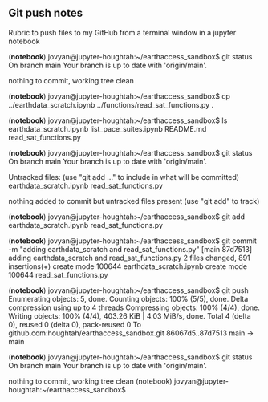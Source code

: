 ## Git push notes

Rubric to push files to my GitHub from a terminal window in a jupyter notebook


(**notebook**) jovyan@jupyter-houghtah:~/earthaccess_sandbox$ git status
On branch main
Your branch is up to date with 'origin/main'.

nothing to commit, working tree clean


(**notebook**) jovyan@jupyter-houghtah:~/earthaccess_sandbox$ cp ../earthdata_scratch.ipynb ../functions/read_sat_functions.py .


(**notebook**) jovyan@jupyter-houghtah:~/earthaccess_sandbox$ ls
earthdata_scratch.ipynb  list_pace_suites.ipynb  README.md  read_sat_functions.py


(**notebook**) jovyan@jupyter-houghtah:~/earthaccess_sandbox$ git status
On branch main
Your branch is up to date with 'origin/main'.

Untracked files:
  (use "git add <file>..." to include in what will be committed)
        earthdata_scratch.ipynb
        read_sat_functions.py

nothing added to commit but untracked files present (use "git add" to track)


(**notebook**) jovyan@jupyter-houghtah:~/earthaccess_sandbox$ git add earthdata_scratch.ipynb read_sat_functions.py 


(**notebook**) jovyan@jupyter-houghtah:~/earthaccess_sandbox$ git commit -m "adding earthdata_scratch and read_sat_functions.py"
[main 87d7513] adding earthdata_scratch and read_sat_functions.py
 2 files changed, 891 insertions(+)
 create mode 100644 earthdata_scratch.ipynb
 create mode 100644 read_sat_functions.py


(**notebook**) jovyan@jupyter-houghtah:~/earthaccess_sandbox$ git push
Enumerating objects: 5, done.
Counting objects: 100% (5/5), done.
Delta compression using up to 4 threads
Compressing objects: 100% (4/4), done.
Writing objects: 100% (4/4), 403.26 KiB | 4.03 MiB/s, done.
Total 4 (delta 0), reused 0 (delta 0), pack-reused 0
To github.com:houghtah/earthaccess_sandbox.git
   86067d5..87d7513  main -> main


(**notebook**) jovyan@jupyter-houghtah:~/earthaccess_sandbox$ git status
On branch main
Your branch is up to date with 'origin/main'.

nothing to commit, working tree clean
(notebook) jovyan@jupyter-houghtah:~/earthaccess_sandbox$ 
